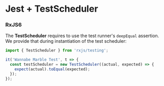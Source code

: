 # Jest + TestScheduler
### RxJS6

The **TestScheduler** requires to use the test runner's `deepEqual` assertion. We provide that during instantiation of the test scheduler:

```javascript
import { TestScheduler } from 'rxjs/testing';

it('Wannabe Marble Test', t => {
  const testScheduler = new TestScheduler((actual, expected) => {
    expect(actual).toEqual(expected);
  });
});
```
